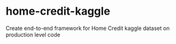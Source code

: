 # home-credit-kaggle
Create end-to-end framework for Home Credit kaggle dataset on production level code
